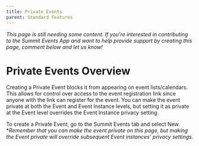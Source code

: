 ```yaml
---
title: Private Events
parent: Standard Features
---
```


*This page is still needing some content. If you're interested in contributing to the Summit Events App and want to help provide support by creating this page, comment below and let us know!*

# Private Events Overview

Creating a Private Event blocks it from appearing on event lists/calendars. This allows for control over access to the event registration link since anyone with the link can register for the event. You can make the event private at both the Event and Event Instance levels, but setting it as private at the Event level overrides the Event Instance privacy setting.

To create a Private Event, go to the Summit Events tab and select New.
<br>**Remember that you can make the event private on this page, but making the Event private will override subsequent Event instances' privacy settings.*




  








